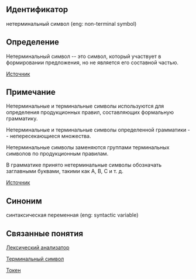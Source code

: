 ## Идентификатор
нетерминальный символ (eng: non-terminal symbol)


## Определение
Нетерминальный символ -- это символ, который участвует в формировании предложения, но не является его составной частью.

[Источник](https://www.geeksforgeeks.org/introduction-to-grammar-in-theory-of-computation/#:~:text=Non%2DTerminal%20Symbols%20are%20those,%2C%20B%2C%20C%2C%20etc.)


## Примечание
Нетерминальные и терминальные символы используются для определения продукционных правил, составляющих формальную 
грамматику.

Нетерминальные и терминальные символы определенной грамматики -- непересекающиеся множества.

Нетерминальные символы заменяются группами терминальных символов по продукционным правилам.

В грамматике принято нетерминальные символы обозначать заглавными буквами, такими как A, B, C и т. д.

[Источник](https://en.wikipedia.org/wiki/Terminal_and_nonterminal_symbols)


## Синоним
синтаксическая переменная (eng: syntactic variable)


## Связанные понятия
[Лексический анализатор](lexical_analyzer.md)

[Терминальный символ](terminal_symbol.md)

[Токен](token.md)

